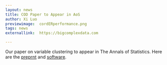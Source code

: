 ```yaml
---
layout: news
title: COD Paper to Appear in AoS
author: Xi Luo
previewimage:  cordERperformance.png
tags: news
externallink:  https://bigcomplexdata.com

---
```


Our paper on variable clustering to appear in The Annals of Statistics. Here are the [preprnt](https://arxiv.org/abs/1508.01939) and [software](https://cran.r-project.org/package=cord).
